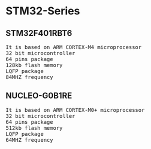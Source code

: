 # STM32-Series
## STM32F401RBT6
<pre>
It is based on ARM CORTEX-M4 microprocessor
32 bit microcontroller
64 pins package
128kb flash memory
LQFP package
84MHZ frequency
</pre>

## NUCLEO-G0B1RE
<pre>
It is based on ARM CORTEX-M0+ microprocessor
32 bit microcontroller
64 pins package
512kb flash memory
LQFP package
64MHZ frequency
</pre>
